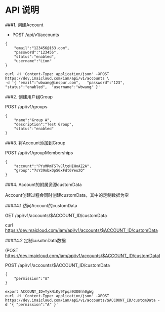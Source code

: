 # API 说明

###1. 创建Account
- POST /api/v1/accounts

```
{
    "email":"123456@163.com",
    "password":"123456",
    "status":"enabled",
    "username":"Lion"
}
```
```
curl -H 'Content-Type: application/json' -XPOST https://dev.imaicloud.com/iam/api/v1/accounts \
-d '{ "email":"wbwang@inspur.com",   "password":"123",  "status":"enabled",  "username":"wbwang" }'
```


###2. 创建用户组Group

POST /api/v1/groups

```
{
    "name":"Group A",
    "description":"Test Group",
    "status":"enabled"
}
```

###3. 将Account添加到Group

POST /api/v1/groupMemberships

```
{
    "account":"PYuMRmTSTvCltqHIHoAZ2A",
    "group":"7sY39nbxQpSGxFdt6Yeu2Q"
}
```

###4. Account的附属资源customData

Account创建过程会同时创建customData，其中的定制数据为空

####4.1 访问Account的customData

GET /api/v1/accounts/$ACCOUNT_ID/customData

curl https://dev.maicloud.com/iam/api/v1/accounts/$ACCOUNT_ID/customData

####4.2 定制cusotmData数据

(POST https://dev.imaicloud.com/iam/api/v1/accounts/$ACCOUNT_ID/customData)

POST /api/v1/accounts/$ACCOUNT_ID/customData

```
{
	"permission":"A"
}
```
```
export ACCOUNT_ID=YykNiKy9Tpqa93Q0hh0gWg
curl -H 'Content-Type: application/json' -XPOST https://dev.imaicloud.com/iam/api/v1/accounts/$ACCOUNT_ID/customData -d '{ "permission":"A" }'
```

